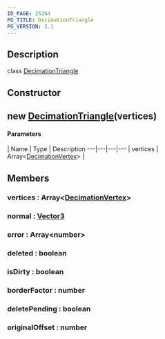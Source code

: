 ```yaml
---
ID_PAGE: 25264
PG_TITLE: DecimationTriangle
PG_VERSION: 2.1
---
```

## Description

class [DecimationTriangle](/classes/2.3/DecimationTriangle)



## Constructor

##  new [DecimationTriangle](/classes/2.3/DecimationTriangle)(vertices)



#### Parameters
 | Name | Type | Description
---|---|---|---
 | vertices | Array&lt;[DecimationVertex](/classes/2.3/DecimationVertex)&gt; |   

## Members

### vertices : Array&lt;[DecimationVertex](/classes/2.3/DecimationVertex)&gt;



### normal : [Vector3](/classes/2.3/Vector3)



### error : Array&lt;number&gt;



### deleted : boolean



### isDirty : boolean



### borderFactor : number



### deletePending : boolean



### originalOffset : number



